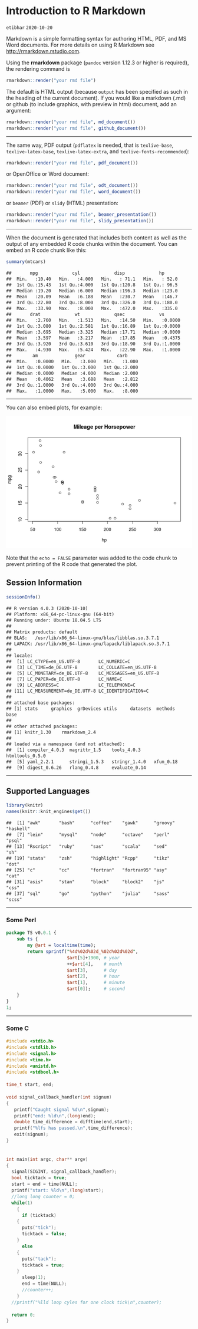 Introduction to R Markdown
================
`etibhar`
`2020-10-20`

Markdown is a simple formatting syntax for authoring HTML, PDF, and MS Word documents. For more details on using R Markdown see <http://rmarkdown.rstudio.com>.

Using the **rmarkdown** package (`pandoc` version 1.12.3 or higher is required), the rendering command is

``` r
rmarkdown::render("your rmd file")
```

The default is HTML output (because `output` has been specified as such in the heading of the current document). If you would like a markdown (.md) or github (to include graphics, with preview in html) document, add an argument:

``` r
rmarkdown::render("your rmd file", md_document())
rmarkdown::render("your rmd file", github_document())
```

------------------------------------------------------------------------

The same way, PDF output (`pdflatex` is needed, that is `texlive-base`, `texlive-latex-base`, `texlive-latex-extra`, and `texlive-fonts-recommended`):

``` r
rmarkdown::render("your rmd file", pdf_document())
```

or OpenOffice or Word document:

``` r
rmarkdown::render("your rmd file", odt_document())
rmarkdown::render("your rmd file", word_document())
```

or `beamer` (PDF) or `slidy` (HTML) presentation:

``` r
rmarkdown::render("your rmd file", beamer_presentation())
rmarkdown::render("your rmd file", slidy_presentation())
```

------------------------------------------------------------------------

When the document is generated that includes both content as well as the output of any embedded R code chunks within the document. You can embed an R code chunk like this:

``` r
summary(mtcars)
```

    ##       mpg             cyl             disp             hp       
    ##  Min.   :10.40   Min.   :4.000   Min.   : 71.1   Min.   : 52.0  
    ##  1st Qu.:15.43   1st Qu.:4.000   1st Qu.:120.8   1st Qu.: 96.5  
    ##  Median :19.20   Median :6.000   Median :196.3   Median :123.0  
    ##  Mean   :20.09   Mean   :6.188   Mean   :230.7   Mean   :146.7  
    ##  3rd Qu.:22.80   3rd Qu.:8.000   3rd Qu.:326.0   3rd Qu.:180.0  
    ##  Max.   :33.90   Max.   :8.000   Max.   :472.0   Max.   :335.0  
    ##       drat             wt             qsec             vs        
    ##  Min.   :2.760   Min.   :1.513   Min.   :14.50   Min.   :0.0000  
    ##  1st Qu.:3.080   1st Qu.:2.581   1st Qu.:16.89   1st Qu.:0.0000  
    ##  Median :3.695   Median :3.325   Median :17.71   Median :0.0000  
    ##  Mean   :3.597   Mean   :3.217   Mean   :17.85   Mean   :0.4375  
    ##  3rd Qu.:3.920   3rd Qu.:3.610   3rd Qu.:18.90   3rd Qu.:1.0000  
    ##  Max.   :4.930   Max.   :5.424   Max.   :22.90   Max.   :1.0000  
    ##        am              gear            carb      
    ##  Min.   :0.0000   Min.   :3.000   Min.   :1.000  
    ##  1st Qu.:0.0000   1st Qu.:3.000   1st Qu.:2.000  
    ##  Median :0.0000   Median :4.000   Median :2.000  
    ##  Mean   :0.4062   Mean   :3.688   Mean   :2.812  
    ##  3rd Qu.:1.0000   3rd Qu.:4.000   3rd Qu.:4.000  
    ##  Max.   :1.0000   Max.   :5.000   Max.   :8.000

------------------------------------------------------------------------

You can also embed plots, for example:

![](tutorial_markdown1_files/figure-markdown_github/unnamed-chunk-7-1.png)

Note that the `echo = FALSE` parameter was added to the code chunk to prevent printing of the R code that generated the plot.

Session Information
-------------------

``` r
sessionInfo()
```

    ## R version 4.0.3 (2020-10-10)
    ## Platform: x86_64-pc-linux-gnu (64-bit)
    ## Running under: Ubuntu 18.04.5 LTS
    ## 
    ## Matrix products: default
    ## BLAS:   /usr/lib/x86_64-linux-gnu/blas/libblas.so.3.7.1
    ## LAPACK: /usr/lib/x86_64-linux-gnu/lapack/liblapack.so.3.7.1
    ## 
    ## locale:
    ##  [1] LC_CTYPE=en_US.UTF-8       LC_NUMERIC=C              
    ##  [3] LC_TIME=de_DE.UTF-8        LC_COLLATE=en_US.UTF-8    
    ##  [5] LC_MONETARY=de_DE.UTF-8    LC_MESSAGES=en_US.UTF-8   
    ##  [7] LC_PAPER=de_DE.UTF-8       LC_NAME=C                 
    ##  [9] LC_ADDRESS=C               LC_TELEPHONE=C            
    ## [11] LC_MEASUREMENT=de_DE.UTF-8 LC_IDENTIFICATION=C       
    ## 
    ## attached base packages:
    ## [1] stats     graphics  grDevices utils     datasets  methods   base     
    ## 
    ## other attached packages:
    ## [1] knitr_1.30    rmarkdown_2.4
    ## 
    ## loaded via a namespace (and not attached):
    ##  [1] compiler_4.0.3  magrittr_1.5    tools_4.0.3     htmltools_0.5.0
    ##  [5] yaml_2.2.1      stringi_1.5.3   stringr_1.4.0   xfun_0.18      
    ##  [9] digest_0.6.26   rlang_0.4.8     evaluate_0.14

------------------------------------------------------------------------

Supported Languages
-------------------

``` r
library(knitr)
names(knitr::knit_engines$get())
```

    ##  [1] "awk"       "bash"      "coffee"    "gawk"      "groovy"    "haskell"  
    ##  [7] "lein"      "mysql"     "node"      "octave"    "perl"      "psql"     
    ## [13] "Rscript"   "ruby"      "sas"       "scala"     "sed"       "sh"       
    ## [19] "stata"     "zsh"       "highlight" "Rcpp"      "tikz"      "dot"      
    ## [25] "c"         "cc"        "fortran"   "fortran95" "asy"       "cat"      
    ## [31] "asis"      "stan"      "block"     "block2"    "js"        "css"      
    ## [37] "sql"       "go"        "python"    "julia"     "sass"      "scss"

------------------------------------------------------------------------

### Some Perl

``` perl
package TS v0.0.1 {
    sub ts {
        my @art = localtime(time);
        return sprintf("%4d%02d%02d_%02d%02d%02d",
                       $art[5]+1900, # year
                       ++$art[4],    # month
                       $art[3],      # day
                       $art[2],      # hour
                       $art[1],      # minute
                       $art[0]);     # second
    }
}
1;
```

------------------------------------------------------------------------

### Some C

``` c
#include <stdio.h>
#include <stdlib.h>
#include <signal.h>
#include <time.h>
#include <unistd.h>
#include <stdbool.h>

time_t start, end;

void signal_callback_handler(int signum)
{
   printf("Caught signal %d\n",signum);
   printf("end: %ld\n",(long)end);
   double time_difference = difftime(end,start);
   printf("%lfs has passed.\n",time_difference);
   exit(signum);
}


int main(int argc, char** argv)
{
  signal(SIGINT, signal_callback_handler);
  bool ticktack = true;
  start = end = time(NULL);
  printf("start: %ld\n",(long)start);
  //long long counter = 0;
  while(1)
    {
      if (ticktack)
    {
      puts("tick");
      ticktack = false;
    }
      else
    {
      puts("tack");
      ticktack = true;
    }
      sleep(1);
      end = time(NULL);
      //counter++;
    }
  //printf("%lld loop cyles for one clock tick\n",counter);

  return 0;
}
```
